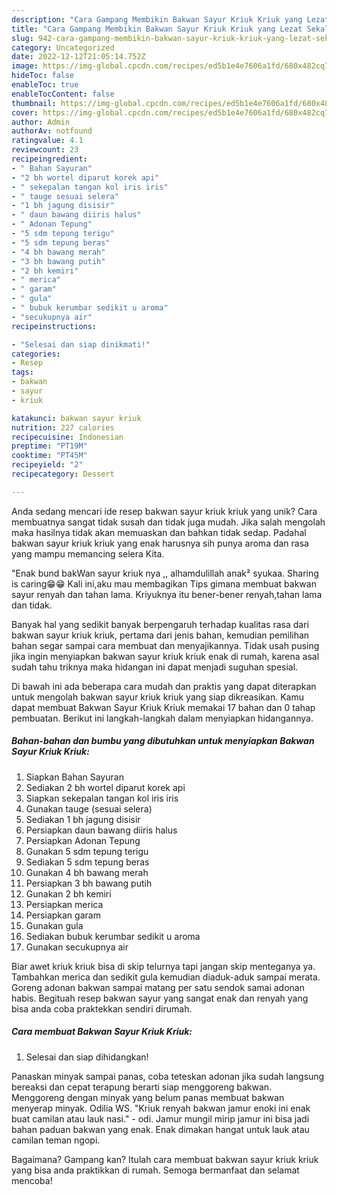 ```yaml
---
description: "Cara Gampang Membikin Bakwan Sayur Kriuk Kriuk yang Lezat Sekali"
title: "Cara Gampang Membikin Bakwan Sayur Kriuk Kriuk yang Lezat Sekali"
slug: 942-cara-gampang-membikin-bakwan-sayur-kriuk-kriuk-yang-lezat-sekali
category: Uncategorized
date: 2022-12-12T21:05:14.752Z
image: https://img-global.cpcdn.com/recipes/ed5b1e4e7606a1fd/680x482cq70/bakwan-sayur-kriuk-kriuk-foto-resep-utama.jpg
hideToc: false
enableToc: true
enableTocContent: false
thumbnail: https://img-global.cpcdn.com/recipes/ed5b1e4e7606a1fd/680x482cq70/bakwan-sayur-kriuk-kriuk-foto-resep-utama.jpg
cover: https://img-global.cpcdn.com/recipes/ed5b1e4e7606a1fd/680x482cq70/bakwan-sayur-kriuk-kriuk-foto-resep-utama.jpg
author: Admin
authorAv: notfound
ratingvalue: 4.1
reviewcount: 23
recipeingredient:
- " Bahan Sayuran"
- "2 bh wortel diparut korek api"
- " sekepalan tangan kol iris iris"
- " tauge sesuai selera"
- "1 bh jagung disisir"
- " daun bawang diiris halus"
- " Adonan Tepung"
- "5 sdm tepung terigu"
- "5 sdm tepung beras"
- "4 bh bawang merah"
- "3 bh bawang putih"
- "2 bh kemiri"
- " merica"
- " garam"
- " gula"
- " bubuk kerumbar sedikit u aroma"
- "secukupnya air"
recipeinstructions:

- "Selesai dan siap dinikmati!"
categories:
- Resep
tags:
- bakwan
- sayur
- kriuk

katakunci: bakwan sayur kriuk 
nutrition: 227 calories
recipecuisine: Indonesian
preptime: "PT19M"
cooktime: "PT45M"
recipeyield: "2"
recipecategory: Dessert

---
```





Anda sedang mencari ide resep bakwan sayur kriuk kriuk yang unik? Cara membuatnya sangat tidak susah dan tidak juga mudah. Jika salah mengolah maka hasilnya tidak akan memuaskan dan bahkan tidak sedap. Padahal bakwan sayur kriuk kriuk yang enak harusnya sih punya aroma dan rasa yang mampu memancing selera Kita.





&#34;Enak bund bakWan sayur kriuk nya ,, alhamdulillah anak² syukaa. Sharing is caring😁😁 Kali ini,aku mau membagikan Tips gimana membuat bakwan sayur renyah dan tahan lama. Kriyuknya itu bener-bener renyah,tahan lama dan tidak.

Banyak hal yang sedikit banyak berpengaruh terhadap kualitas rasa dari bakwan sayur kriuk kriuk, pertama dari jenis bahan, kemudian pemilihan bahan segar sampai cara membuat dan menyajikannya. Tidak usah pusing jika ingin menyiapkan bakwan sayur kriuk kriuk enak di rumah, karena asal sudah tahu triknya maka hidangan ini dapat menjadi suguhan spesial.






Di bawah ini ada beberapa cara mudah dan praktis yang dapat diterapkan untuk mengolah bakwan sayur kriuk kriuk yang siap dikreasikan. Kamu dapat membuat Bakwan Sayur Kriuk Kriuk memakai 17 bahan dan 0 tahap pembuatan. Berikut ini langkah-langkah dalam menyiapkan hidangannya.

<!--inarticleads1-->

##### Bahan-bahan dan bumbu yang dibutuhkan untuk menyiapkan Bakwan Sayur Kriuk Kriuk:

1. Siapkan  Bahan Sayuran
1. Sediakan 2 bh wortel diparut korek api
1. Siapkan  sekepalan tangan kol iris iris
1. Gunakan  tauge (sesuai selera)
1. Sediakan 1 bh jagung disisir
1. Persiapkan  daun bawang diiris halus
1. Persiapkan  Adonan Tepung
1. Gunakan 5 sdm tepung terigu
1. Sediakan 5 sdm tepung beras
1. Gunakan 4 bh bawang merah
1. Persiapkan 3 bh bawang putih
1. Gunakan 2 bh kemiri
1. Persiapkan  merica
1. Persiapkan  garam
1. Gunakan  gula
1. Sediakan  bubuk kerumbar sedikit u aroma
1. Gunakan secukupnya air


Biar awet kriuk kriuk bisa di skip telurnya tapi jangan skip menteganya ya. Tambahkan merica dan sedikit gula kemudian diaduk-aduk sampai merata. Goreng adonan bakwan sampai matang per satu sendok samai adonan habis. Begituah resep bakwan sayur yang sangat enak dan renyah yang bisa anda coba praktekkan sendiri dirumah. 

<!--inarticleads2-->

##### Cara membuat Bakwan Sayur Kriuk Kriuk:


1. Selesai dan siap dihidangkan!

Panaskan minyak sampai panas, coba teteskan adonan jika sudah langsung bereaksi dan cepat terapung berarti siap menggoreng bakwan. Menggoreng dengan minyak yang belum panas membuat bakwan menyerap minyak. Odilia WS. &#34;Kriuk renyah bakwan jamur enoki ini enak buat camilan atau lauk nasi.&#34; - odi. Jamur mungil mirip jamur ini bisa jadi bahan paduan bakwan yang enak. Enak dimakan hangat untuk lauk atau camilan teman ngopi. 

Bagaimana? Gampang kan? Itulah cara membuat bakwan sayur kriuk kriuk yang bisa anda praktikkan di rumah. Semoga bermanfaat dan selamat mencoba!
